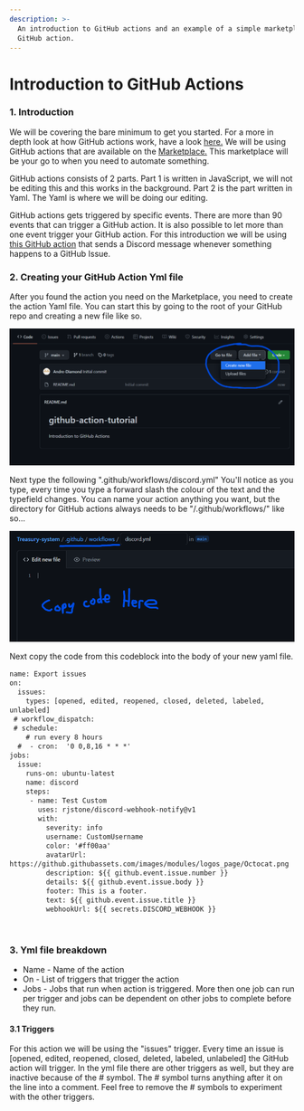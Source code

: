 ```yaml
---
description: >-
  An introduction to GitHub actions and an example of a simple marketplace
  GitHub action.
---
```


# Introduction to GitHub Actions

### 1. Introduction

We will be covering the bare minimum to get you started. For a more in depth look at how GitHub actions work, have a look [here.](https://docs.github.com/en/actions) We will be using GitHub actions that are available on the [Marketplace.](https://github.com/marketplace?category=\&query=\&type=actions\&verification=) This marketplace will be your go to when you need to automate something.&#x20;

GitHub actions consists of 2 parts. Part 1 is written in JavaScript, we will not be editing this and this works in the background. Part 2 is the part written in Yaml. The Yaml is where we will be doing our editing.&#x20;

GitHub actions gets triggered by specific events. There are more than 90 events that can trigger a GitHub action. It is also possible to let more than one event trigger your GitHub action. For this introduction we will be using [this GitHub action](https://github.com/rjstone/discord-webhook-notify) that sends a Discord message whenever something happens to a GitHub Issue.

### 2.  Creating your GitHub Action Yml file

After you found the action you need on the Marketplace, you need to create the action Yaml file. You can start this by going to the root of your GitHub repo and creating a new file like so.

![Click Add file and then Create new file](../.gitbook/assets/Gitbook.png)

Next type the following ".github/workflows/discord.yml" You'll notice as you type, every time you type a forward slash the colour of the text and the typefield changes. You can name your action anything you want, but the directory for GitHub actions always needs to be "/.github/workflows/" like so...

![Be sure to end your filename with .yml](<../.gitbook/assets/Gitbook (2).png>)

Next copy the code from this codeblock into the body of your new yaml file.

```
name: Export issues   
on:                   
  issues:
    types: [opened, edited, reopened, closed, deleted, labeled, unlabeled]
 # workflow_dispatch:   
 # schedule:
    # run every 8 hours
  #  - cron:  '0 0,8,16 * * *'
jobs:
  issue:
    runs-on: ubuntu-latest
    name: discord
    steps:
     - name: Test Custom
       uses: rjstone/discord-webhook-notify@v1
       with:
         severity: info
         username: CustomUsername
         color: '#ff00aa'
         avatarUrl: https://github.githubassets.com/images/modules/logos_page/Octocat.png
         description: ${{ github.event.issue.number }}
         details: ${{ github.event.issue.body }}
         footer: This is a footer.
         text: ${{ github.event.issue.title }}
         webhookUrl: ${{ secrets.DISCORD_WEBHOOK }}

 
```

### 3. Yml file breakdown

* Name - Name of the action
* On - List of triggers that trigger the action
* Jobs - Jobs that run when action is triggered. More then one job can run per trigger and jobs can be dependent on other jobs to complete before they run.

#### 3.1 Triggers

For this action we will be using the "issues" trigger. Every time an issue is \[opened, edited, reopened, closed, deleted, labeled, unlabeled] the GitHub action will trigger. In the yml file there are other triggers as well, but they are inactive because of the # symbol. The # symbol turns anything after it on the line into a comment. Feel free to remove the # symbols to experiment with the other triggers.

